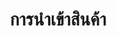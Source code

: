 ---
title: การนำเข้าสินค้า

view: 3
type: tags

# Optional header image (relative to `static/img/` folder).
header:
  caption: ""
  image: ""
---